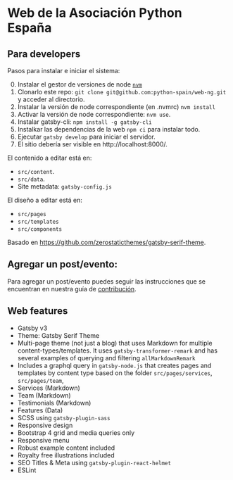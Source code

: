 # Web de la Asociación Python España

## Para developers

Pasos para instalar e iniciar el sistema:

0. Instalar el gestor de versiones de node [`nvm`](https://github.com/nvm-sh/nvm)
1. Clonarlo este repo: `git clone git@github.com:python-spain/web-ng.git` y acceder al directorio.
2. Instalar la versión de node correspondiente (en .nvmrc) `nvm install`
3. Activar la versión de node correspondiente: `nvm use`.
4. Instalar gatsby-cli: `npm install -g gatsby-cli`
5. Instalkar las dependencias de la web `npm ci` para instalar todo.
6. Ejecutar `gatsby develop` para iniciar el servidor.
7. El sitio debería ser visible en http://localhost:8000/.

El contenido a editar está en:

-   `src/content`.
-   `src/data`.
-   Site metadata: `gatsby-config.js`

El diseño a editar está en:

-   `src/pages`
-   `src/templates`
-   `src/components`

Basado en https://github.com/zerostaticthemes/gatsby-serif-theme.

## Agregar un post/evento:

Para agregar un post/evento puedes seguir las instrucciones que se encuentran en nuestra guía de [contribución](https://github.com/python-spain/web-ng/blob/main/CONTRIBUTING.md).

## Web features

-   Gatsby v3
-   Theme: Gatsby Serif Theme
-   Multi-page theme (not just a blog) that uses Markdown for multiple content-types/templates. It uses `gatsby-transformer-remark` and has several examples of querying and filtering `allMarkdownRemark`
-   Includes a graphql query in `gatsby-node.js` that creates pages and templates by content type based on the folder `src/pages/services`, `src/pages/team`,
-   Services (Markdown)
-   Team (Markdown)
-   Testimonials (Markdown)
-   Features (Data)
-   SCSS using `gatsby-plugin-sass`
-   Responsive design
-   Bootstrap 4 grid and media queries only
-   Responsive menu
-   Robust example content included
-   Royalty free illustrations included
-   SEO Titles & Meta using `gatsby-plugin-react-helmet`
-   ESLint
